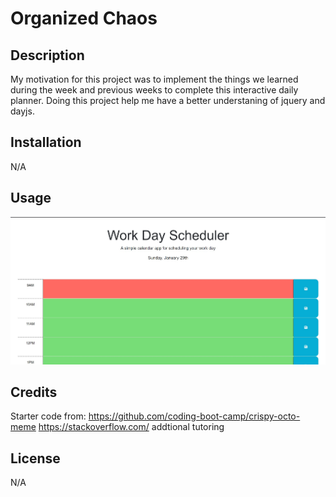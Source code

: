 # Organized Chaos
## Description

My motivation for this project was to implement the things we learned during the week and previous weeks to complete this interactive daily planner.  Doing this project help me have a better understaning of jquery and dayjs.

## Installation

N/A

## Usage

 ![alt tag](./Assets/plannerimg.jpg)


## Credits
Starter code from: https://github.com/coding-boot-camp/crispy-octo-meme
https://stackoverflow.com/ 
addtional tutoring
## License
N/A